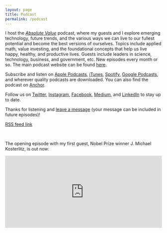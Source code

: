 ```yaml
---
layout: page
title: Podcast
permalink: /podcast
---
```


<head>
<link href='http://www.danielyling.com/feed.xml' rel='alternate' type='application/atom+xml'>
</head>

I host the *[Absolute Value](https://podcasts.apple.com/us/podcast/absolute-value/id1530452927)* podcast, where my guests and I explore emerging technology, future trends, and the various ways we can live to our fullest potential and become the best versions of ourselves. Topics include applied math, value investing, and the foundational concepts that help us live happy, healthy, and productive lives. Guests include leaders in science, technology, business, and government, etc. New episodes every month or so. The main podcast website can be found [here](https://absolutevaluepodcast.github.io).

Subscribe and listen on [Apple Podcasts](https://podcasts.apple.com/us/podcast/absolute-value/id1530452927), [iTunes](http://www.applepodcasts.com/absolutevalue), [Spotify](https://open.spotify.com/show/5xOCE50HXXHvWRPP8eToP0), [Google Podcasts](https://www.google.com/podcasts?feed=aHR0cHM6Ly9hbmNob3IuZm0vcy8zM2RhYTVjNC9wb2RjYXN0L3Jzcw==), and wherever quality podcasts are downloaded. You can also find the podcast on [Anchor](https://anchor.fm/daniel-ling).

Follow us on [Twitter](https://twitter.com/absvaluepodcast), [Instagram](https://www.instagram.com/absolutevaluepodcast/), [Facebook](https://www.facebook.com/absolutevaluepodcast), [Medium](https://medium.com/@absolutevaluepodcast), and [LinkedIn](https://www.linkedin.com/company/absolutevaluemedia/) to stay up to date.

Thanks for listening and [leave a message](https://anchor.fm/daniel-ling/message) (your message can be included in future episodes)!

[RSS feed link](http://www.danielyling.com/feed.xml)

<br>

The opening episode with my first guest, Nobel Prize winner J. Michael Kosterlitz, is out now:

<!--- spotify embed -->
<iframe src="https://open.spotify.com/embed-podcast/episode/7cmVrN1gDFJvYcwW6SFSuW" width="100%" height="232" frameborder="0" allowtransparency="true" allow="encrypted-media"></iframe>
